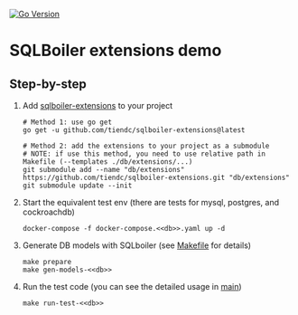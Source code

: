 [![Go Version](https://img.shields.io/badge/Go-%3E%3D%201.18-blue)](https://img.shields.io/badge/Go-%3E%3D%201.20-blue)

# SQLBoiler extensions demo

## Step-by-step

1. Add [sqlboiler-extensions](https://github.com/tiendc/sqlboiler-extensions) to your project
    ```shell
    # Method 1: use go get
    go get -u github.com/tiendc/sqlboiler-extensions@latest
    ```
   
    ```shell
    # Method 2: add the extensions to your project as a submodule
    # NOTE: if use this method, you need to use relative path in Makefile (--templates ./db/extensions/...)
    git submodule add --name "db/extensions"  https://github.com/tiendc/sqlboiler-extensions.git "db/extensions"
    git submodule update --init
    ```
   
2. Start the equivalent test env (there are tests for mysql, postgres, and cockroachdb)
    ```shell
    docker-compose -f docker-compose.<<db>>.yaml up -d
    ```
 
3. Generate DB models with SQLboiler (see [Makefile](./Makefile) for details)
    ```shell
    make prepare
    make gen-models-<<db>>
    ```

4. Run the test code (you can see the detailed usage in [main](./main))
    ```shell
    make run-test-<<db>>
    ```